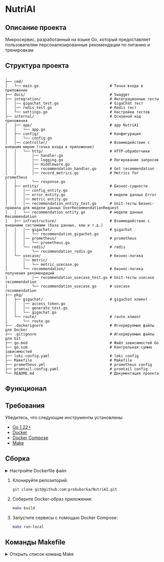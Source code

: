 # NutriAI
## Описание проекта
Микросервис, разработанный на языке Go, который предоставляет пользователям персонализированные рекомендации по питанию и тренировкам

## Структура проекта
```plaintext
.
├── cmd/
│   └── main.go                                # Точка входа в приложение
├── docs/                                      # Swagger
├── integration/                               # Интеграционные тесты
│   │── gigachat_test.go                       # GigaChat тест
│   │── redis_test.go                          # Redis тест
│   └── settings.go                            # Настройки тестов
├── internal/                                  # Основной код приложения
│   ├── app/                                   # app NutriAI
│   │   └── app.go
│   ├── config/                                # Конфигурация
│   │   └── config.go
│   │── controller/                            # Взаимодействие с внешним миром (точка входа в приложение)
│   │   └── http/                              # HTTP-обработчики
│   │       │── handler.go
│   │       │── logging.go                     # Логирование запросов
│   │       │── middleware.go            
│   │       │── recommendation_handler.go      # Get recommendation
│   │       │── record_metrics.go              # Metrics for prometheus
│   │       └── response.go
│   ├── entity/                                # Бизнес-сущности
│   │   │── config_entity.go 
│   │   │── error_entity.go                    # модели данных Error                
│   │   │── metric_entity.go                       
│   │   │── recommendation_entity_test.go      # Unit-тесты Бизнес-правила для модели данных UserRecommendationRequest
│   │   └── recommendation_entity.go           # модели данных Recommendation
│   ├── infrastructure/                        # Взаимодействие с внешними системами (база данных, кеш и т.д.)
│   │   │── gigachat/                          # gigachat
│   │   │   └── recommendation_gigachat.go    
│   │   │── prometheus/                        # prometheus
│   │   │   └── prometheus.go
│   │   └── redis/                             # redis
│   │       └── recommendation_redis.go
│   └── usecase/                               # бизнес-логика
│       │── metric/                           
│       │   └── metric_usecase.go    
│       └── recommendation/                    # бизнес-логика получения рекомендаций
│           │── recommendation_usecase_test.go # Unit-тесты usecase recommendation
│           └── recommendation_usecase.go      # usecase recommendation
├── pkg/
│   ├── gigachat/                              # gigachat клиент
│   │   │── access_token.go
│   │   │── generate_text.go
│   │   └── gigachat.go
│   └── route/                                 # route клиент
│       └── route.go
├── .dockerignore                              # Игнорируемые файлы для Docker
├── .gitignore                                 # Игнорируемые файлы для Git
├── go.mod                                     # Файл зависимостей Go
├── go.sum                                     # Контрольная сумма зависимостей
├── loki-config.yaml                           # loki config
├── Makefile                                   # Makefile
├── prometheus.yml                             # prometheus config
├── promtail-config.yaml                       # promtail config
└── README.md                                  # Документация проекта
```

## Функционал

## Требования

Убедитесь, что следующие инструменты установлены:

- [Go 1.22+](https://golang.org/dl/)
- [Docker](https://www.docker.com/products/docker-desktop)
- [Docker Compose](https://docs.docker.com/compose/install/)
- [Make](https://www.gnu.org/software/make/)

## Сборка

<details>
  <summary>Настройте Dockerfile файл</summary>
  
```bash  
ENV NUTRIAI_PORT=8080

ENV API_KEY=<your_key_gigachat>

ENV REDIS_HOST=redis

ENV REDIS_PORT=6379

ENV LOG_FILE=./var/log/app.log
```
 </details>

1. Клонируйте репозиторий:

    ```bash
    git clone git@github.com:probuborka/NutriAI.git
    ```

2. Соберите Docker-образ приложения:

    ```bash
    make build
    ```

3. Запустите сервисы с помощью Docker Compose:

    ```bash
    make run-local
    ```
## Команды Makefile

<details>
  <summary>Открыть список команд Make</summary>

- **Собрать Docker-образ приложения**:

    ```bash
    make build
    ```

- **Запустить все сервисы с использованием docker-compose**:

    ```bash
    make run-local
    ```

- **Остановить и удалить все контейнеры**:

    ```bash
    make down
    ```

- **Перезапустить все контейнеры**:

    ```bash
    make restart
    ```

</details>